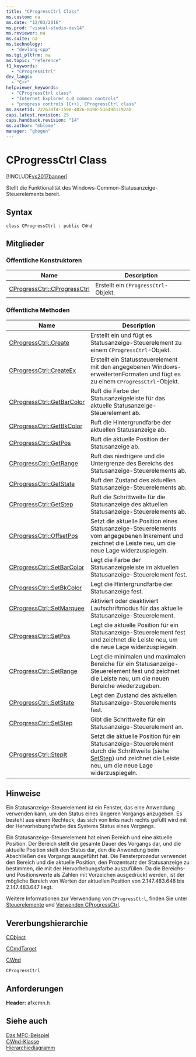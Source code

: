 ```yaml
---
title: "CProgressCtrl Class"
ms.custom: na
ms.date: "12/03/2016"
ms.prod: "visual-studio-dev14"
ms.reviewer: na
ms.suite: na
ms.technology: 
  - "devlang-cpp"
ms.tgt_pltfrm: na
ms.topic: "reference"
f1_keywords: 
  - "CProgressCtrl"
dev_langs: 
  - "C++"
helpviewer_keywords: 
  - "CProgressCtrl class"
  - "Internet Explorer 4.0 common controls"
  - "progress controls [C++], CProgressCtrl class"
ms.assetid: 222630f4-1598-4026-8198-51649b1192ab
caps.latest.revision: 25
caps.handback.revision: "14"
ms.author: "mblome"
manager: "ghogen"
---
```

# CProgressCtrl Class
[!INCLUDE[vs2017banner](../../assembler/inline/includes/vs2017banner.md)]

Stellt die Funktionalität des Windows\-Common\-Statusanzeige\-Steuerelements bereit.  
  
## Syntax  
  
```  
class CProgressCtrl : public CWnd  
```  
  
## Mitglieder  
  
### Öffentliche Konstruktoren  
  
|Name|Description|  
|----------|-----------------|  
|[CProgressCtrl::CProgressCtrl](../Topic/CProgressCtrl::CProgressCtrl.md)|Erstellt ein `CProgressCtrl`\-Objekt.|  
  
### Öffentliche Methoden  
  
|Name|Description|  
|----------|-----------------|  
|[CProgressCtrl::Create](../Topic/CProgressCtrl::Create.md)|Erstellt ein und fügt es Statusanzeige\-Steuerelement zu einem `CProgressCtrl`\-Objekt.|  
|[CProgressCtrl::CreateEx](../Topic/CProgressCtrl::CreateEx.md)|Erstellt ein Statussteuerelement mit den angegebenen Windows\-erweitertenFormaten und fügt es zu einem `CProgressCtrl`\-Objekt.|  
|[CProgressCtrl::GetBarColor](../Topic/CProgressCtrl::GetBarColor.md)|Ruft die Farbe der Statusanzeigeleiste für das aktuelle Statusanzeige\-Steuerelement ab.|  
|[CProgressCtrl::GetBkColor](../Topic/CProgressCtrl::GetBkColor.md)|Ruft die Hintergrundfarbe der aktuellen Statusanzeige ab.|  
|[CProgressCtrl::GetPos](../Topic/CProgressCtrl::GetPos.md)|Ruft die aktuelle Position der Statusanzeige ab.|  
|[CProgressCtrl::GetRange](../Topic/CProgressCtrl::GetRange.md)|Ruft das niedrigere und die Untergrenze des Bereichs des Statusanzeige\-Steuerelements ab.|  
|[CProgressCtrl::GetState](../Topic/CProgressCtrl::GetState.md)|Ruft den Zustand des aktuellen Statusanzeige\-Steuerelements ab.|  
|[CProgressCtrl::GetStep](../Topic/CProgressCtrl::GetStep.md)|Ruft die Schrittweite für die Statusanzeige des aktuellen Statusanzeige\-Steuerelements ab.|  
|[CProgressCtrl::OffsetPos](../Topic/CProgressCtrl::OffsetPos.md)|Setzt die aktuelle Position eines Statusanzeige\-Steuerelements vom angegebenen Inkrement und zeichnet die Leiste neu, um die neue Lage widerzuspiegeln.|  
|[CProgressCtrl::SetBarColor](../Topic/CProgressCtrl::SetBarColor.md)|Legt die Farbe der Statusanzeigeleiste im aktuellen Statusanzeige\-Steuerelement fest.|  
|[CProgressCtrl::SetBkColor](../Topic/CProgressCtrl::SetBkColor.md)|Legt die Hintergrundfarbe der Statusanzeige fest.|  
|[CProgressCtrl::SetMarquee](../Topic/CProgressCtrl::SetMarquee.md)|Aktiviert oder deaktiviert Laufschriftmodus für das aktuelle Statusanzeige\-Steuerelement.|  
|[CProgressCtrl::SetPos](../Topic/CProgressCtrl::SetPos.md)|Legt die aktuelle Position für ein Statusanzeige\-Steuerelement fest und zeichnet die Leiste neu, um die neue Lage widerzuspiegeln.|  
|[CProgressCtrl::SetRange](../Topic/CProgressCtrl::SetRange.md)|Legt die minimalen und maximalen Bereiche für ein Statusanzeige\-Steuerelement fest und zeichnet die Leiste neu, um die neuen Bereiche wiederzugeben.|  
|[CProgressCtrl::SetState](../Topic/CProgressCtrl::SetState.md)|Legt den Zustand des aktuellen Statusanzeige\-Steuerelements fest.|  
|[CProgressCtrl::SetStep](../Topic/CProgressCtrl::SetStep.md)|Gibt die Schrittweite für ein Statusanzeige\-Steuerelement an.|  
|[CProgressCtrl::StepIt](../Topic/CProgressCtrl::StepIt.md)|Setzt die aktuelle Position für ein Statusanzeige\-Steuerelement durch die Schrittweite \(siehe [SetStep](../Topic/CProgressCtrl::SetStep.md)\) und zeichnet die Leiste neu, um die neue Lage widerzuspiegeln.|  
  
## Hinweise  
 Ein Statusanzeige\-Steuerelement ist ein Fenster, das eine Anwendung verwenden kann, um den Status eines längeren Vorgangs anzugeben.  Es besteht aus einem Rechteck, das sich von links nach rechts gefüllt wird mit der Hervorhebungsfarbe des Systems Status eines Vorgangs.  
  
 Ein Statusanzeige\-Steuerelement hat einen Bereich und eine aktuelle Position.  Der Bereich stellt die gesamte Dauer des Vorgangs dar, und die aktuelle Position stellt den Status dar, den die Anwendung beim Abschließen des Vorgangs ausgeführt hat.  Die Fensterprozedur verwendet den Bereich und die aktuelle Position, den Prozentsatz der Statusanzeige zu bestimmen, die mit der Hervorhebungsfarbe auszufüllen.  Da die Bereichs\- und Positionswerte als Zahlen mit Vorzeichen ausgedrückt werden, ist der mögliche Bereich von Werten der aktuellen Position von 2.147.483.648 bis 2.147.483.647 liegt.  
  
 Weitere Informationen zur Verwendung von `CProgressCtrl`, finden Sie unter [Steuerelemente](../../mfc/controls-mfc.md) und [Verwenden CProgressCtrl](../../mfc/using-cprogressctrl.md).  
  
## Vererbungshierarchie  
 [CObject](../../mfc/reference/cobject-class.md)  
  
 [CCmdTarget](../../mfc/reference/ccmdtarget-class.md)  
  
 [CWnd](../../mfc/reference/cwnd-class.md)  
  
 `CProgressCtrl`  
  
## Anforderungen  
 **Header:**  afxcmn.h  
  
## Siehe auch  
 [Das MFC\-Beispiel](../../top/visual-cpp-samples.md)   
 [CWnd\-Klasse](../../mfc/reference/cwnd-class.md)   
 [Hierarchiediagramm](../../mfc/hierarchy-chart.md)